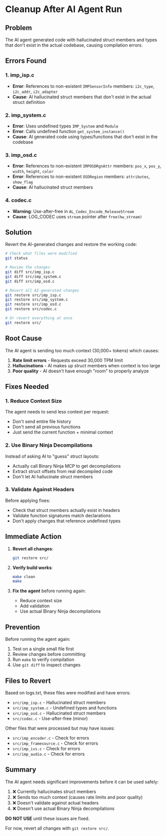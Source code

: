 # Cleanup After AI Agent Run

## Problem

The AI agent generated code with hallucinated struct members and types that don't exist in the actual codebase, causing compilation errors.

## Errors Found

### 1. imp_isp.c
- **Error**: References to non-existent `IMPSensorInfo` members: `i2c_type`, `i2c_addr`, `i2c_adapter`
- **Cause**: AI hallucinated struct members that don't exist in the actual struct definition

### 2. imp_system.c  
- **Error**: Uses undefined types `IMP_System` and `Module`
- **Error**: Calls undefined function `get_system_instance()`
- **Cause**: AI generated code using types/functions that don't exist in the codebase

### 3. imp_osd.c
- **Error**: References to non-existent `IMPOSDRgnAttr` members: `pos_x`, `pos_y`, `width`, `height`, `color`
- **Error**: References to non-existent `OSDRegion` members: `attributes`, `show_flag`
- **Cause**: AI hallucinated struct members

### 4. codec.c
- **Warning**: Use-after-free in `AL_Codec_Encode_ReleaseStream`
- **Cause**: LOG_CODEC uses `stream` pointer after `free(hw_stream)`

## Solution

Revert the AI-generated changes and restore the working code:

```bash
# Check what files were modified
git status

# Review the changes
git diff src/imp_isp.c
git diff src/imp_system.c
git diff src/imp_osd.c

# Revert all AI-generated changes
git restore src/imp_isp.c
git restore src/imp_system.c
git restore src/imp_osd.c
git restore src/codec.c

# Or revert everything at once
git restore src/
```

## Root Cause

The AI agent is sending too much context (30,000+ tokens) which causes:
1. **Rate limit errors** - Requests exceed 30,000 TPM limit
2. **Hallucinations** - AI makes up struct members when context is too large
3. **Poor quality** - AI doesn't have enough "room" to properly analyze

## Fixes Needed

### 1. Reduce Context Size
The agent needs to send less context per request:
- Don't send entire file history
- Don't send all previous functions
- Just send the current function + minimal context

### 2. Use Binary Ninja Decompilations
Instead of asking AI to "guess" struct layouts:
- Actually call Binary Ninja MCP to get decompilations
- Extract struct offsets from real decompiled code
- Don't let AI hallucinate struct members

### 3. Validate Against Headers
Before applying fixes:
- Check that struct members actually exist in headers
- Validate function signatures match declarations
- Don't apply changes that reference undefined types

## Immediate Action

1. **Revert all changes**:
   ```bash
   git restore src/
   ```

2. **Verify build works**:
   ```bash
   make clean
   make
   ```

3. **Fix the agent** before running again:
   - Reduce context size
   - Add validation
   - Use actual Binary Ninja decompilations

## Prevention

Before running the agent again:
1. Test on a single small file first
2. Review changes before committing
3. Run `make` to verify compilation
4. Use `git diff` to inspect changes

## Files to Revert

Based on logs.txt, these files were modified and have errors:
- `src/imp_isp.c` - Hallucinated struct members
- `src/imp_system.c` - Undefined types and functions
- `src/imp_osd.c` - Hallucinated struct members
- `src/codec.c` - Use-after-free (minor)

Other files that were processed but may have issues:
- `src/imp_encoder.c` - Check for errors
- `src/imp_framesource.c` - Check for errors
- `src/imp_ivs.c` - Check for errors
- `src/imp_audio.c` - Check for errors

## Summary

The AI agent needs significant improvements before it can be used safely:
1. ❌ Currently hallucinates struct members
2. ❌ Sends too much context (causes rate limits and poor quality)
3. ❌ Doesn't validate against actual headers
4. ❌ Doesn't use actual Binary Ninja decompilations

**DO NOT USE** until these issues are fixed.

For now, revert all changes with `git restore src/`.

